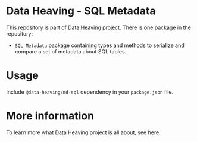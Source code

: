# Data Heaving - SQL Metadata
This repository is part of [Data Heaving project](https://github.com/DataHeaving).
There is one package in the repository:
- `SQL Metadata` package containing types and methods to serialize and compare a set of metadata about SQL tables.

# Usage
Include `@data-heaving/md-sql` dependency in your `package.json` file.

# More information
To learn more what Data Heaving project is all about, see here.